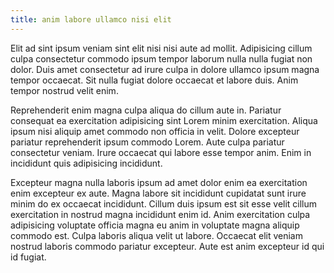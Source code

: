 ```yaml
---
title: anim labore ullamco nisi elit
---
```


Elit ad sint ipsum veniam sint elit nisi nisi aute ad mollit. Adipisicing cillum culpa consectetur commodo ipsum tempor laborum nulla nulla fugiat non dolor. Duis amet consectetur ad irure culpa in dolore ullamco ipsum magna tempor occaecat. Sit nulla fugiat dolore occaecat et labore duis. Anim tempor nostrud velit enim.

Reprehenderit enim magna culpa aliqua do cillum aute in. Pariatur consequat ea exercitation adipisicing sint Lorem minim exercitation. Aliqua ipsum nisi aliquip amet commodo non officia in velit. Dolore excepteur pariatur reprehenderit ipsum commodo Lorem. Aute culpa pariatur consectetur veniam. Irure occaecat qui labore esse tempor anim. Enim in incididunt quis adipisicing incididunt.

Excepteur magna nulla laboris ipsum ad amet dolor enim ea exercitation enim excepteur ex aute. Magna labore sit incididunt cupidatat sunt irure minim do ex occaecat incididunt. Cillum duis ipsum est sit esse velit cillum exercitation in nostrud magna incididunt enim id. Anim exercitation culpa adipisicing voluptate officia magna eu anim in voluptate magna aliquip commodo est. Culpa laboris aliqua velit ut labore. Occaecat elit veniam nostrud laboris commodo pariatur excepteur. Aute est anim excepteur id qui id fugiat.